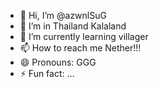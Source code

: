 - 👋 Hi, I’m @azwnlSuG
- 👀 I’m  in Thailand Kalaland
- 🌱 I’m currently learning villager 
- 📫 How to reach me Nether!!!
- 😄 Pronouns: GGG
- ⚡ Fun fact: ...

<!---
azwnlSuG/azwnlSuG is a ✨ special ✨ repository because its `README.md` (this file) appears on your GitHub profile.
You can click the Preview link to take a look at your changes.
--->
